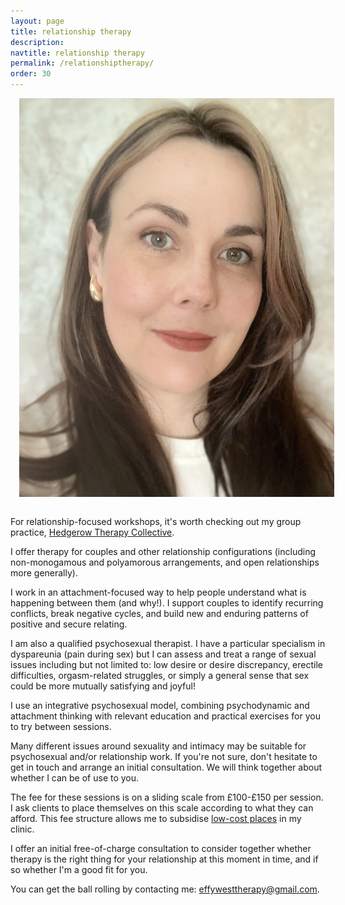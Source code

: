 ```yaml
---
layout: page
title: relationship therapy
description: 
navtitle: relationship therapy
permalink: /relationshiptherapy/
order: 30
---
```

<img class="col one right" src="/img/IMG_0762.jpg" alt="West Therapy" style="margin: 0 0 1em 1em" />

For relationship-focused workshops, it's worth checking out my group practice, [Hedgerow Therapy Collective](https://www.hedgerowtherapy.com/relationshipworkshops).

I offer therapy for couples and other relationship configurations (including non-monogamous and polyamorous arrangements, and open relationships more generally).

I work in an attachment-focused way to help people understand what is happening between them (and why!). I support couples to identify recurring conflicts, break negative cycles, and build new and enduring patterns of positive and secure relating.

I am also a qualified psychosexual therapist. I have a particular specialism in dyspareunia (pain during sex) but I can assess and treat a range of sexual issues including but not limited to: low desire or desire discrepancy, erectile difficulties, orgasm-related struggles, or simply a general sense that sex could be more mutually satisfying and joyful!

I use an integrative psychosexual model, combining psychodynamic and attachment thinking with relevant education and practical exercises for you to try between sessions.

Many different issues around sexuality and intimacy may be suitable for psychosexual and/or relationship work. If you're not sure, don't hesitate to get in touch and arrange an initial consultation. We will think together about whether I can be of use to you. 

The fee for these sessions is on a sliding scale from £100-£150 per session. I ask clients to place themselves on this scale according to what they can afford. This fee structure allows me to subsidise [low-cost places](https://www.effywest.com/low-cost-clinic/) in my clinic. 

I offer an initial free-of-charge consultation to consider together whether therapy is the right thing for your relationship at this moment in time, and if so whether I'm a good fit for you.

You can get the ball rolling by contacting me: [effywesttherapy@gmail.com](mailto:effywesttherapy@gmail.com).